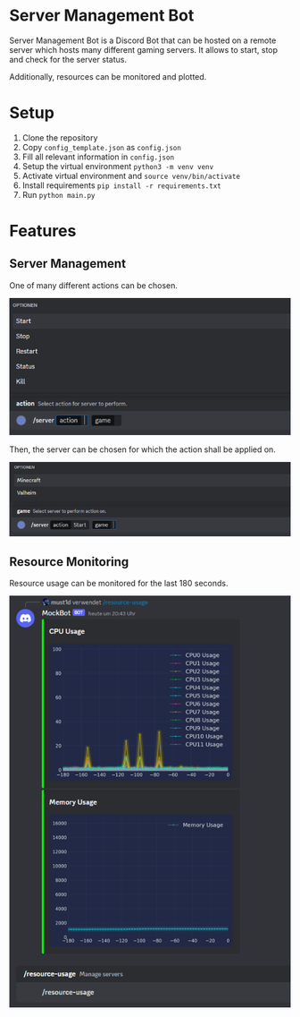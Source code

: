 # Server Management Bot

Server Management Bot is a Discord Bot that can be hosted on a remote server which hosts many different gaming servers.
It allows to start, stop and check for the server status.

Additionally, resources can be monitored and plotted.

# Setup

1. Clone the repository
2. Copy `config_template.json` as `config.json`
3. Fill all relevant information in `config.json`
4. Setup the virtual environment `python3 -m venv venv`
5. Activate virtual environment and `source venv/bin/activate`
6. Install requirements `pip install -r requirements.txt`
7. Run `python main.py`

# Features

## Server Management
One of many different actions can be chosen.

![Action](pictures/actions.png)

Then, the server can be chosen for which the action shall be applied on.

![Game Selection](pictures/game-selection.png)

## Resource Monitoring
Resource usage can be monitored for the last 180 seconds.

![Resource Monitoring](pictures/resource-usage.png)
